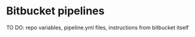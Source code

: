 # Bitbucket pipelines

TO DO: repo variables, pipeline.yml files, instructions from bitbucket itself